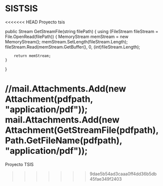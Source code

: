 # SISTSIS
<<<<<<< HEAD
Proyecto tsis

public Stream GetStreamFile(string filePath)
{
    using (FileStream fileStream = File.OpenRead(filePath))
    {
        MemoryStream memStream = new MemoryStream();
        memStream.SetLength(fileStream.Length);
        fileStream.Read(memStream.GetBuffer(), 0, (int)fileStream.Length);
 
        return memStream;
    }
}

 //mail.Attachments.Add(new Attachment(pdfpath, "application/pdf"));
    mail.Attachments.Add(new Attachment(GetStreamFile(pdfpath), Path.GetFileName(pdfpath), "application/pdf"));
=======
Proyecto TSIS
>>>>>>> 9dae5b54ad3caaa0ff4dd36b5db45fae349f2403

